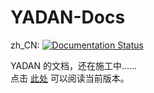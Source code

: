# YADAN-Docs  
  
zh_CN: [![Documentation Status](https://readthedocs.org/projects/yadan/badge/?version=latest)](http://docs.yadanboard.com/zh_CN/latest/?badge=latest)  
  
  
YADAN 的文档，还在施工中……  
点击 [此处](http://docs.yadanboard.com/) 可以阅读当前版本。  
  